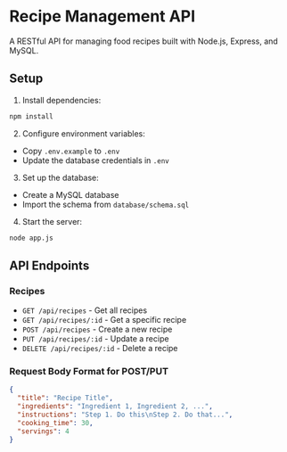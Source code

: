 # Recipe Management API

A RESTful API for managing food recipes built with Node.js, Express, and MySQL.

## Setup

1. Install dependencies:
```bash
npm install
```

2. Configure environment variables:
- Copy `.env.example` to `.env`
- Update the database credentials in `.env`

3. Set up the database:
- Create a MySQL database
- Import the schema from `database/schema.sql`

4. Start the server:
```bash
node app.js
```

## API Endpoints

### Recipes

- `GET /api/recipes` - Get all recipes
- `GET /api/recipes/:id` - Get a specific recipe
- `POST /api/recipes` - Create a new recipe
- `PUT /api/recipes/:id` - Update a recipe
- `DELETE /api/recipes/:id` - Delete a recipe

### Request Body Format for POST/PUT

```json
{
  "title": "Recipe Title",
  "ingredients": "Ingredient 1, Ingredient 2, ...",
  "instructions": "Step 1. Do this\nStep 2. Do that...",
  "cooking_time": 30,
  "servings": 4
}
```
